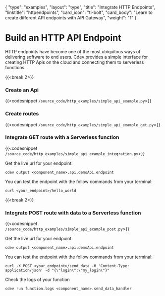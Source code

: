 {
    "type": "examples",
    "layout": "type",
    "title": "Integrate HTTP Endpoints",
    "linktitle": "httpendpoints",
    "card_icon": "ti-bolt",
    "card_body": "Learn to create different API endpoints with API Gateway",
    "weight": "1"
}

# Build an HTTP API Endpoint

HTTP endpoints have become one of the most ubiquitous ways of delivering software to end users. Cdev provides a simple
interface for creating HTTP Apis on the cloud and connecting them to serverless functions. 

{{<break 2>}}
### Create an Api
{{<codesnippet `/source_code/http_examples/simple_api_example.py`>}}


### Create routes
{{<codesnippet `/source_code/http_examples/simple_api_example_get.py`>}}


### Integrate GET route with a Serverless function
{{<codesnippet `/source_code/http_examples/simple_api_example_integration.py`>}}

Get the live url for your endpoint:
```
cdev output <component_name>.api.demoApi.endpoint
```

You can test the endpoint with the follow commands from your terminal:
```
curl <your_endpoint>/hello_world
```

{{<break 2>}}
### Integrate POST route with data to a Serverless function
{{<codesnippet `/source_code/http_examples/simple_api_example_post.py`>}}

Get the live url for your endpoint:
```
cdev output <component_name>.api.demoApi.endpoint
```

You can test the endpoint with the follow commands from your terminal:
```
curl -X POST <your_endpoint>/send_data -H 'Content-Type: application/json' -d "{\"login\":\"my_login\"}"
```

Check the logs of your function
```
cdev run function.logs <component_name>.send_data_handler
```
